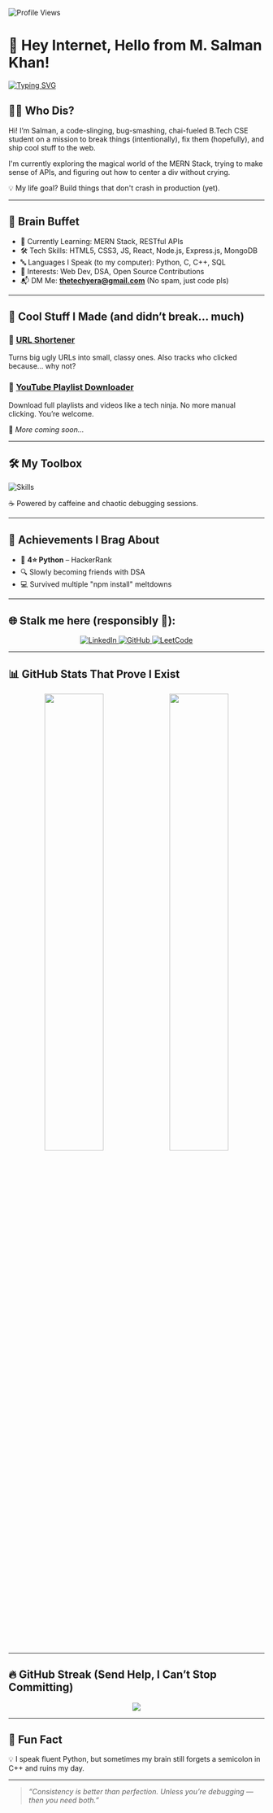 ![Profile Views](https://komarev.com/ghpvc/?username=M-Salman-khan&style=flat-square&color=blueviolet)
# 👋 Hey Internet, Hello from M. Salman Khan!

[![Typing SVG](https://readme-typing-svg.demolab.com?font=Fira+Code&weight=700&pause=1000&color=03B2F7&vCenter=true&width=435&lines=B.Tech+CSE+Student+🎓;Future+Full-Stack+Developer+💻;Tech+Pagglluuu+🎀)](https://github.com/M-Salman-khan)




## 🧑‍💻 Who Dis?

Hi! I’m Salman, a code-slinging, bug-smashing, chai-fueled B.Tech CSE student on a mission to break things (intentionally), fix them (hopefully), and ship cool stuff to the web.

I'm currently exploring the magical world of the MERN Stack, trying to make sense of APIs, and figuring out how to center a div without crying.

💡 My life goal? Build things that don't crash in production (yet).

---



## 🧠 Brain Buffet
- 🌱 Currently Learning: MERN Stack, RESTful APIs  
- 🛠️ Tech Skills: HTML5, CSS3, JS, React, Node.js, Express.js, MongoDB  
- 🔤 Languages I Speak (to my computer): Python, C, C++, SQL 
- 📌 Interests: Web Dev, DSA, Open Source Contributions  
- 📬 DM Me: **thetechyera@gmail.com** (No spam, just code pls)

---

## 🚀 Cool Stuff I Made (and didn’t break… much)

### 🔗 [**URL Shortener**](https://github.com/M-Salman-khan/URL_Shortner)  
Turns big ugly URLs into small, classy ones. Also tracks who clicked because… why not?

### 🎵 [**YouTube Playlist Downloader**](https://github.com/M-Salman-khan/YT_Playlist_Downloader)  
Download full playlists and videos like a tech ninja. No more manual clicking. You’re welcome.

📝 *More coming soon...*

---

## 🛠️ My Toolbox

<p align="left">
  <img src="https://skillicons.dev/icons?i=html,css,bootstrap,tailwind,js,ts,react,nodejs,express,mongodb,python,c,cpp,mysql,git,github,vscode" alt="Skills" />
</p>

☕ Powered by caffeine and chaotic debugging sessions.

---

## 📜 Achievements I Brag About

- 🌟 **4⭐ Python** – HackerRank  
- 🔍 Slowly becoming friends with DSA
- 💻 Survived multiple "npm install" meltdowns

---

## 🌐 Stalk me here (responsibly 👀):
<p align="center">
  <a href="https://www.linkedin.com/in/m-salman-khan-/">
    <img src="https://img.icons8.com/ios-filled/50/0077B5/linkedin.png" alt="LinkedIn" />
  </a>
  <a href="https://github.com/M-Salman-khan">
    <img src="https://img.icons8.com/ios-glyphs/50/000000/github.png" alt="GitHub" />
  </a>
  <a href="https://leetcode.com/khansalman/">
    <img src="https://img.icons8.com/external-tal-revivo-filled-tal-revivo/50/000000/external-level-up-your-coding-skills-and-quickly-land-a-job-logo-filled-tal-revivo.png" alt="LeetCode" />
  </a>
</p>


---

## 📊 GitHub Stats That Prove I Exist

<p align="center"> <img src="https://github-readme-stats.vercel.app/api?username=M-Salman-khan&show_icons=true&theme=tokyonight&rank_icon=github&include_all_commits=true&hide_border=true" width="48%" /> <img src="https://github-readme-stats.vercel.app/api/top-langs/?username=M-Salman-khan&layout=compact&theme=tokyonight&hide_border=true" width="48%" /> </p>

---

## 🔥 GitHub Streak (Send Help, I Can’t Stop Committing)

<p align="center">
  <img src="https://github-readme-streak-stats.herokuapp.com/?user=M-Salman-khan&theme=radical&date_format=M%20j%5B%2C%20Y%5D" />
</p>




---

## 🙌 Fun Fact

💡 I speak fluent Python, but sometimes my brain still forgets a semicolon in C++ and ruins my day.

---

> *“Consistency is better than perfection. Unless you’re debugging — then you need both.”*

